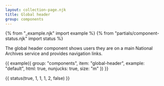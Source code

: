 ```yaml
---
layout: collection-page.njk
title: Global header
group: components
---
```


{% from "_example.njk" import example %}
{% from "partials/component-status.njk" import status %}

The global header component shows users they are on a main National Archives service and provides navigation links.

{{ example({ group: "components", item: "global-header", example: "default", html: true, nunjucks: true, size: "m" }) }}

{{ status(true, 1, 1, 1, 2, false) }}
